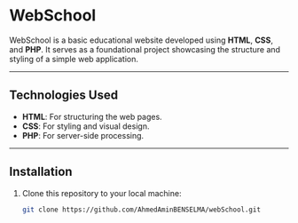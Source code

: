 # WebSchool

WebSchool is a basic educational website developed using **HTML**, **CSS**, and **PHP**. It serves as a foundational project showcasing the structure and styling of a simple web application.

---

## Technologies Used
- **HTML**: For structuring the web pages.
- **CSS**: For styling and visual design.
- **PHP**: For server-side processing.

---

## Installation
1. Clone this repository to your local machine:
   ```bash
   git clone https://github.com/AhmedAminBENSELMA/webSchool.git
